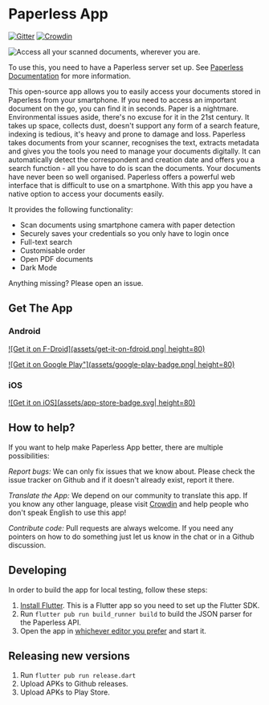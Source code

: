 # Paperless App

[![Gitter](https://badges.gitter.im/paperless_app/community.svg)](https://gitter.im/paperless_app/community?utm_source=badge&utm_medium=badge&utm_campaign=pr-badge)
[![Crowdin](https://badges.crowdin.net/paperless-app/localized.svg)](https://crowdin.com/project/paperless-app)

![Access all your scanned documents, wherever you are.](fastlane/metadata/android/en-US/images/featureGraphic.png)

To use this, you need to have a Paperless server set up. See [Paperless Documentation](https://paperless-ng.readthedocs.io/en/latest/index.html#why-this-exists) for more information.

This open-source app allows you to easily access your documents stored in Paperless from your smartphone. If you need to access an important document on the go, you can find it in seconds.
Paper is a nightmare. Environmental issues aside, there's no excuse for it in the 21st century. It takes up space, collects dust, doesn't support any form of a search feature, indexing is tedious, it's heavy and prone to damage and loss.
Paperless takes documents from your scanner, recognises the text, extracts metadata and gives you the tools you need to manage your documents digitally. It can automatically detect the correspondent and creation date and offers you a search function - all you have to do is scan the documents. Your documents have never been so well organised.
Paperless offers a powerful web interface that is difficult to use on a smartphone. With this app you have a native option to access your documents easily.

It provides the following functionality:

-    Scan documents using smartphone camera with paper detection
-	Securely saves your credentials so you only have to login once
-	Full-text search
-	Customisable order
-	Open PDF documents
-	Dark Mode

Anything missing? Please open an issue.

## Get The App

### Android
[![Get it on F-Droid](assets/get-it-on-fdroid.png| height=80)](https://f-droid.org/packages/eu.bauerj.paperless_app/)

[![Get it on Google Play"](assets/google-play-badge.png| height=80)](https://play.google.com/store/apps/details?id=eu.bauerj.paperless_app)



### iOS

[![Get it on iOS](assets/app-store-badge.svg| height=80)](https://apps.apple.com/us/app/no-paper-app/id1614233414)


## How to help?

If you want to help make Paperless App better, there are multiple possibilities:

*Report bugs:* We can only fix issues that we know about. Please check the issue tracker on Github and if it doesn't already exist, report it there.

*Translate the App:* We depend on our community to translate this app. If you know any other language, please visit [Crowdin](https://crowdin.com/project/paperless-app) and help people who don't speak English to use this app!

*Contribute code:* Pull requests are always welcome. If you need any pointers on how to do something just let us know in the chat or in a Github discussion.

## Developing

In order to build the app for local testing, follow these steps:

1. [Install Flutter](https://flutter.dev/docs/get-started/install). This is a Flutter app so you need to set up the Flutter SDK.
2. Run `flutter pub run build_runner build` to build the JSON parser for the Paperless API.
3. Open the app in [whichever editor you prefer](https://flutter.dev/docs/get-started/editor) and start it.

## Releasing new versions
1. Run `flutter pub run release.dart`
2. Upload APKs to Github releases.
3. Upload APKs to Play Store.
